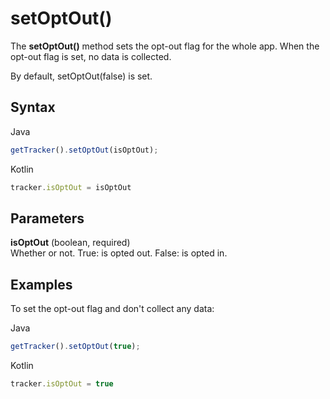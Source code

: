 # setOptOut()

The **setOptOut()** method sets the opt-out flag for the whole app. When
the opt-out flag is set, no data is collected.

By default, setOptOut(false) is set.

## Syntax

<div class="tabs">

<div class="group-tab">

Java

``` javascript
getTracker().setOptOut(isOptOut);
```

</div>

<div class="group-tab">

Kotlin

``` javascript
tracker.isOptOut = isOptOut
```

</div>

</div>

## Parameters

**isOptOut** (boolean, required)  
Whether or not. True: is opted out. False: is opted in.

## Examples

To set the opt-out flag and don't collect any data:

<div class="tabs">

<div class="group-tab">

Java

``` javascript
getTracker().setOptOut(true);
```

</div>

<div class="group-tab">

Kotlin

``` javascript
tracker.isOptOut = true
```

</div>

</div>
